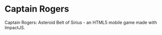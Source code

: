 Captain Rogers
=======

Captain Rogers: Asteroid Belt of Sirius - an HTML5 mobile game made with ImpactJS.

